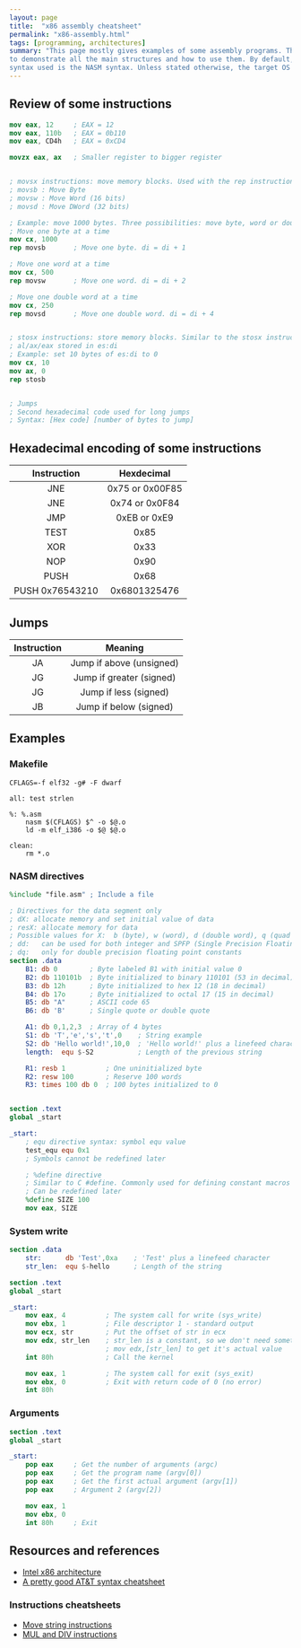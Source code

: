 ```yaml
---
layout: page
title:  "x86 assembly cheatsheet"
permalink: "x86-assembly.html"
tags: [programming, architectures]
summary: "This page mostly gives examples of some assembly programs. The aim is
to demonstrate all the main structures and how to use them. By default, the
syntax used is the NASM syntax. Unless stated otherwise, the target OS is Linux"
---
```


## Review of some instructions
```nasm
mov eax, 12     ; EAX = 12
mov eax, 110b   ; EAX = 0b110
mov eax, CD4h   ; EAX = 0xCD4

movzx eax, ax   ; Smaller register to bigger register


; movsx instructions: move memory blocks. Used with the rep instruction
; movsb : Move Byte
; movsw : Move Word (16 bits)
; movsd : Move DWord (32 bits)

; Example: move 1000 bytes. Three possibilities: move byte, word or double word at a time
; Move one byte at a time
mov cx, 1000
rep movsb       ; Move one byte. di = di + 1

; Move one word at a time
mov cx, 500
rep movsw       ; Move one word. di = di + 2

; Move one double word at a time
mov cx, 250
rep movsd       ; Move one double word. di = di + 4


; stosx instructions: store memory blocks. Similar to the stosx instructions, but uses the value of al/ax/eax as the source data
; al/ax/eax stored in es:di
; Example: set 10 bytes of es:di to 0
mov cx, 10
mov ax, 0
rep stosb


; Jumps
; Second hexadecimal code used for long jumps
; Syntax: [Hex code] [number of bytes to jump]
```

## Hexadecimal encoding of some instructions

|Instruction|Hexdecimal|
|:---------:|:--------:|
| JNE | 0x75 or 0x00F85 |
| JNE | 0x74 or 0x0F84 |
| JMP | 0xEB or 0xE9 |
| TEST | 0x85 |
| XOR | 0x33 |
| NOP | 0x90 |
| PUSH | 0x68 |
| PUSH 0x76543210 | 0x6801325476 |


## Jumps

|Instruction| Meaning|
|:---------:|:--------:|
| JA | Jump if above (unsigned) |
| JG | Jump if greater (signed) |
| JG | Jump if less (signed) |
| JB | Jump if below (signed) |



## Examples
### Makefile
```make
CFLAGS=-f elf32 -g# -F dwarf

all: test strlen

%: %.asm
	nasm $(CFLAGS) $^ -o $@.o
	ld -m elf_i386 -o $@ $@.o

clean:
	rm *.o

```

### NASM directives
```nasm
%include "file.asm" ; Include a file

; Directives for the data segment only
; dX: allocate memory and set initial value of data
; resX: allocate memory for data
; Possible values for X:  b (byte), w (word), d (double word), q (quad word), t (ten bytes)
; dd:   can be used for both integer and SPFP (Single Precision Floating Point, same as C float) constants
; dq:   only for double precision floating point constants
section .data
    B1: db 0        ; Byte labeled B1 with initial value 0
    B2: db 110101b  ; Byte initialized to binary 110101 (53 in decimal)
    B3: db 12h      ; Byte initialized to hex 12 (18 in decimal)
    B4: db 17o      ; Byte initialized to octal 17 (15 in decimal)
    B5: db "A"      ; ASCII code 65
    B6: db 'B'      ; Single quote or double quote

    A1: db 0,1,2,3  ; Array of 4 bytes
    S1: db 'T','e','s','t',0    ; String example
    S2: db 'Hello world!',10,0  ; 'Hello world!' plus a linefeed character
    length:  equ $-S2           ; Length of the previous string

    R1: resb 1          ; One uninitialized byte
    R2: resw 100        ; Reserve 100 words
    R3: times 100 db 0  ; 100 bytes initialized to 0


section .text
global _start

_start:
    ; equ directive syntax: symbol equ value
    test_equ equ 0x1
    ; Symbols cannot be redefined later

    ; %define directive
    ; Similar to C #define. Commonly used for defining constant macros like in C
    ; Can be redefined later
    %define SIZE 100
    mov eax, SIZE
```


### System write
```nasm
section .data
    str:      db 'Test',0xa    ; 'Test' plus a linefeed character
    str_len:  equ $-hello      ; Length of the string

section .text
global _start

_start:
    mov eax, 4          ; The system call for write (sys_write)
    mov ebx, 1          ; File descriptor 1 - standard output
    mov ecx, str        ; Put the offset of str in ecx
    mov edx, str_len    ; str_len is a constant, so we don't need something like
                        ; mov edx,[str_len] to get it's actual value
    int 80h             ; Call the kernel

    mov eax, 1          ; The system call for exit (sys_exit)
    mov ebx, 0          ; Exit with return code of 0 (no error)
    int 80h
```

### Arguments
```nasm
section .text
global _start

_start:
	pop	eax		; Get the number of arguments (argc)
	pop	eax		; Get the program name (argv[0])
	pop	eax		; Get the first actual argument (argv[1])
	pop	eax		; Argument 2 (argv[2])

	mov	eax, 1
	mov	ebx, 0
	int	80h		; Exit
```


## Resources and references
* [Intel x86 architecture](/x86.html)
* [A pretty good AT&T syntax cheatsheet](http://tuttlem.github.io/2014/03/25/assembly-syntax-intel-at-t.html)

### Instructions cheatsheets
* [Move string instructions](http://faculty.kfupm.edu.sa/COE/aimane/assembly/pagegen.aspx-ThemeID=1&m185_20.htm)
* [MUL and DIV instructions](https://www.tutorialspoint.com/assembly_programming/assembly_arithmetic_instructions.htm)
